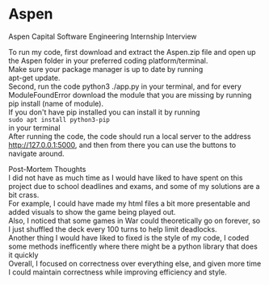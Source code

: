 # Aspen
Aspen Capital Software Engineering Internship Interview <br>

To run my code, first download and extract the Aspen.zip file and open up the Aspen folder in your preferred coding platform/terminal. <br>
Make sure your package manager is up to date by running <br>
  apt-get update. <br>
Second, run the code python3 ./app.py in your terminal, and for every ModuleFoundError download the module that you are missing by running <br> 
  pip install (name of module). <br>
If you don't have pip installed you can install it by running <br>
`sudo apt install python3-pip` <br>
in your terminal<br>
After running the code, the code should run a local server to the address http://127.0.0.1:5000, and then from there you can use the buttons to navigate around. <br>


Post-Mortem Thoughts <br>
I did not have as much time as I would have liked to have spent on this project due to school deadlines and exams, and some of my solutions are a bit crass. <br>
For example, I could have made my html files a bit more presentable and added visuals to show the game being played out. <br>
Also, I noticed that some games in War could theoretically go on forever, so I just shuffled the deck every 100 turns to help limit deadlocks. <br>
Another thing I would have liked to fixed is the style of my code, I coded some methods inefficently where there might be a python library that does it quickly <br>
Overall, I focused on correctness over everything else, and given more time I could maintain correctness while improving efficiency and style. <br>
